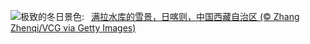 ![](https://www.bing.com/th?id=OHR.WinterSolstice2024_ZH-CN2045153949_UHD.jpg&w=1000)极致的冬日景色:&nbsp;&ensp;[满拉水库的雪景，日喀则，中国西藏自治区 (© Zhang Zhenqi/VCG via Getty Images)](https://www.bing.com/th?id=OHR.WinterSolstice2024_ZH-CN2045153949_UHD.jpg)
<br><br/>
